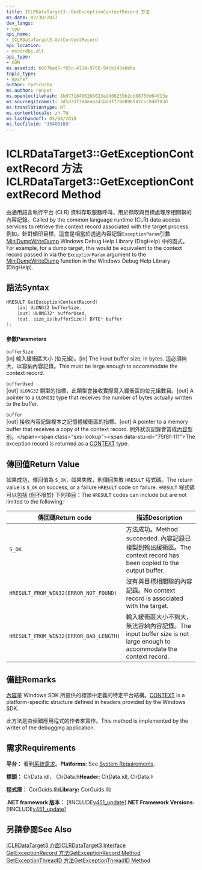 ```yaml
---
title: ICLRDataTarget3::GetExceptionContextRecord 方法
ms.date: 03/30/2017
dev_langs:
- cpp
api_name:
- ICLRDataTarget3.GetContextRecord
api_location:
- mscordbi.dll
api_type:
- COM
ms.assetid: 66076ed5-f05c-4114-9788-94cb143abb8a
topic_type:
- apiref
author: rpetrusha
ms.author: ronpet
ms.openlocfilehash: 1b07318406268023e2d66259b2cb68750d64613e
ms.sourcegitcommit: 3d5d33f384eeba41b2dff79d096f47ccc8d8f03d
ms.translationtype: HT
ms.contentlocale: zh-TW
ms.lasthandoff: 05/04/2018
ms.locfileid: "33408160"
---
```

# <a name="iclrdatatarget3getexceptioncontextrecord-method"></a><span data-ttu-id="75f8f-102">ICLRDataTarget3::GetExceptionContextRecord 方法</span><span class="sxs-lookup"><span data-stu-id="75f8f-102">ICLRDataTarget3::GetExceptionContextRecord Method</span></span>
<span data-ttu-id="75f8f-103">由通用語言執行平台 (CLR) 資料存取服務呼叫，用於擷取與目標處理序相關聯的內容記錄。</span><span class="sxs-lookup"><span data-stu-id="75f8f-103">Called by the common language runtime (CLR) data access services to retrieve the context record associated with the target process.</span></span> <span data-ttu-id="75f8f-104">例如，針對傾印目標，這會是相當於透過內容記錄`ExceptionParam`引數[MiniDumpWriteDump](http://msdn.microsoft.com/library/windows/desktop/ms680360\(v=vs.85\).aspx) Windows Debug Help Library (DbgHelp) 中的函式。</span><span class="sxs-lookup"><span data-stu-id="75f8f-104">For example, for a dump target, this would be equivalent to the context record passed in via the `ExceptionParam` argument to the [MiniDumpWriteDump](http://msdn.microsoft.com/library/windows/desktop/ms680360\(v=vs.85\).aspx) function in the Windows Debug Help Library (DbgHelp).</span></span>  
  
## <a name="syntax"></a><span data-ttu-id="75f8f-105">語法</span><span class="sxs-lookup"><span data-stu-id="75f8f-105">Syntax</span></span>  
  
```cpp  
HRESULT GetExceptionContextRecord(  
    [in] ULONG32 bufferSize,  
    [out] ULONG32* bufferUsed,  
    [out, size_is(bufferSize)] BYTE* buffer  
);  
```  
  
#### <a name="parameters"></a><span data-ttu-id="75f8f-106">參數</span><span class="sxs-lookup"><span data-stu-id="75f8f-106">Parameters</span></span>  
 `bufferSize`  
 <span data-ttu-id="75f8f-107">[in] 輸入緩衝區大小 (位元組)。</span><span class="sxs-lookup"><span data-stu-id="75f8f-107">[in] The input buffer size, in bytes.</span></span> <span data-ttu-id="75f8f-108">這必須夠大，以容納內容記錄。</span><span class="sxs-lookup"><span data-stu-id="75f8f-108">This must be large enough to accommodate the context record.</span></span>  
  
 `bufferUsed`  
 <span data-ttu-id="75f8f-109">[out] `ULONG32` 類型的指標，此類型會接收實際寫入緩衝區的位元組數目。</span><span class="sxs-lookup"><span data-stu-id="75f8f-109">[out] A pointer to a `ULONG32` type that receives the number of bytes actually written to the buffer.</span></span>  
  
 `buffer`  
 <span data-ttu-id="75f8f-110">[out] 接收內容記錄複本之記憶體緩衝區的指標。</span><span class="sxs-lookup"><span data-stu-id="75f8f-110">[out] A pointer to a memory buffer that receives a copy of the context record.</span></span> <span data-ttu-id="75f8f-111">例外狀況記錄會當成[內容](http://msdn.microsoft.com/library/windows/desktop/ms679284\(v=vs.85\).aspx)型別。</span><span class="sxs-lookup"><span data-stu-id="75f8f-111">The exception record is returned as a [CONTEXT](http://msdn.microsoft.com/library/windows/desktop/ms679284\(v=vs.85\).aspx) type.</span></span>  
  
## <a name="return-value"></a><span data-ttu-id="75f8f-112">傳回值</span><span class="sxs-lookup"><span data-stu-id="75f8f-112">Return Value</span></span>  
 <span data-ttu-id="75f8f-113">如果成功，傳回值為 `S_OK`，如果失敗，則傳回失敗 `HRESULT` 程式碼。</span><span class="sxs-lookup"><span data-stu-id="75f8f-113">The return value is `S_OK` on success, or a failure `HRESULT` code on failure.</span></span> <span data-ttu-id="75f8f-114">`HRESULT` 程式碼可以包括 (但不限於) 下列項目：</span><span class="sxs-lookup"><span data-stu-id="75f8f-114">The `HRESULT` codes can include but are not limited to the following:</span></span>  
  
|<span data-ttu-id="75f8f-115">傳回碼</span><span class="sxs-lookup"><span data-stu-id="75f8f-115">Return code</span></span>|<span data-ttu-id="75f8f-116">描述</span><span class="sxs-lookup"><span data-stu-id="75f8f-116">Description</span></span>|  
|-----------------|-----------------|  
|`S_OK`|<span data-ttu-id="75f8f-117">方法成功。</span><span class="sxs-lookup"><span data-stu-id="75f8f-117">Method succeeded.</span></span> <span data-ttu-id="75f8f-118">內容記錄已複製到輸出緩衝區。</span><span class="sxs-lookup"><span data-stu-id="75f8f-118">The context record has been copied to the output buffer.</span></span>|  
|`HRESULT_FROM_WIN32(ERROR_NOT_FOUND)`|<span data-ttu-id="75f8f-119">沒有與目標相關聯的內容記錄。</span><span class="sxs-lookup"><span data-stu-id="75f8f-119">No context record is associated with the target.</span></span>|  
|`HRESULT_FROM_WIN32(ERROR_BAD_LENGTH)`|<span data-ttu-id="75f8f-120">輸入緩衝區大小不夠大，無法容納內容記錄。</span><span class="sxs-lookup"><span data-stu-id="75f8f-120">The input buffer size is not large enough to accommodate the context record.</span></span>|  
  
## <a name="remarks"></a><span data-ttu-id="75f8f-121">備註</span><span class="sxs-lookup"><span data-stu-id="75f8f-121">Remarks</span></span>  
 <span data-ttu-id="75f8f-122">[內容](http://msdn.microsoft.com/library/windows/desktop/ms679284\(v=vs.85\).aspx)是 Windows SDK 所提供的標頭中定義的特定平台結構。</span><span class="sxs-lookup"><span data-stu-id="75f8f-122">[CONTEXT](http://msdn.microsoft.com/library/windows/desktop/ms679284\(v=vs.85\).aspx) is a platform-specific structure defined in headers provided by the Windows SDK.</span></span>  
  
 <span data-ttu-id="75f8f-123">此方法是由偵錯應用程式的作者來實作。</span><span class="sxs-lookup"><span data-stu-id="75f8f-123">This method is implemented by the writer of the debugging application.</span></span>  
  
## <a name="requirements"></a><span data-ttu-id="75f8f-124">需求</span><span class="sxs-lookup"><span data-stu-id="75f8f-124">Requirements</span></span>  
 <span data-ttu-id="75f8f-125">**平台：** 看到[系統需求](../../../../docs/framework/get-started/system-requirements.md)。</span><span class="sxs-lookup"><span data-stu-id="75f8f-125">**Platforms:** See [System Requirements](../../../../docs/framework/get-started/system-requirements.md).</span></span>  
  
 <span data-ttu-id="75f8f-126">**標頭：** ClrData.idl、 ClrData.h</span><span class="sxs-lookup"><span data-stu-id="75f8f-126">**Header:** ClrData.idl, ClrData.h</span></span>  
  
 <span data-ttu-id="75f8f-127">**程式庫：** CorGuids.lib</span><span class="sxs-lookup"><span data-stu-id="75f8f-127">**Library:** CorGuids.lib</span></span>  
  
 <span data-ttu-id="75f8f-128">**.NET framework 版本：** [!INCLUDE[v451_update](../../../../includes/v451-update-md.md)]</span><span class="sxs-lookup"><span data-stu-id="75f8f-128">**.NET Framework Versions:** [!INCLUDE[v451_update](../../../../includes/v451-update-md.md)]</span></span>  
  
## <a name="see-also"></a><span data-ttu-id="75f8f-129">另請參閱</span><span class="sxs-lookup"><span data-stu-id="75f8f-129">See Also</span></span>  
 [<span data-ttu-id="75f8f-130">ICLRDataTarget3 介面</span><span class="sxs-lookup"><span data-stu-id="75f8f-130">ICLRDataTarget3 Interface</span></span>](../../../../docs/framework/unmanaged-api/debugging/iclrdatatarget3-interface.md)  
 [<span data-ttu-id="75f8f-131">GetExceptionRecord 方法</span><span class="sxs-lookup"><span data-stu-id="75f8f-131">GetExceptionRecord Method</span></span>](../../../../docs/framework/unmanaged-api/debugging/iclrdatatarget3-getexceptionrecord-method.md)  
 [<span data-ttu-id="75f8f-132">GetExceptionThreadID 方法</span><span class="sxs-lookup"><span data-stu-id="75f8f-132">GetExceptionThreadID Method</span></span>](../../../../docs/framework/unmanaged-api/debugging/iclrdatatarget3-getexceptionthreadid-method.md)
